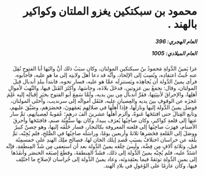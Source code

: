 <h1 dir="rtl">محمود بن سبكتكين يغزو الملتان وكواكير بالهند .</h1>

<h5 dir="rtl">العام الهجري:  396

العام الميلادي: 1005

</h5>

<p dir="rtl">غزا يَمينُ الدَّولةِ مَحمودُ بنُ سبكتكين المولتان، وكان سبَبُ ذلك أنَّ واليَها أبا الفتوحِ نُقِلَ عنه خُبثُ اعتقادِه، ونُسِبَ إلى الإلحاد، وأنَّه قد دعا أهلَ ولايتِه إلى ما هو عليه، فأجابوه. فرأى يمينُ الدَّولة أن يُجاهِدَه ويَستنزِلَه عمَّا هو عليه، فسار نحوه، فابتدأ ببلدِ أندبال قبلَ المولتان، وقال: نجمعُ بين غزوتينِ، فدخَلَ بلادَه، وجاسَها، وأكثَرَ القَتلَ فيها، والنَّهبَ لأموالِ أهلِها، والإحراقَ لأبنِيَتِها، ففَرَّ أندبال مِن بينِ يديه، ولَمَّا سَمِعَ أبو الفتوح بخبَرِ إقبالِه إليه عَلِمَ عَجزَه عن الوقوفِ بينَ يديه والعِصيانِ عليه، فنَقَل أموالَه إلى سرنديب، وأخلى المولتان، فوصَل يمينُ الدَّولة إليها ونازلَها، فإذا أهلُها في ضلالِهم يَعمَهونَ، فحصَرَهم، وضَيَّقَ عليهم، وتابع القِتالَ حتى افتتَحَها عَنوةً، وألزم أهلَها عشرينَ ألفَ درهمٍ؛ عُقوبةً لعِصيانِهم، ثمَّ سار عنها إلى قلعةِ كواكير، وكان صاحِبُها يُعرَف ببيدا، وكان بها ستُّمِئَة صنم، فافتتَحَها وأحرقَ الأصنام، فهرَبَ صاحِبُها إلى قلعته المعروفة بكالنجار، فسار خَلْفَه إليها، وهو حِصنٌ كبيرٌ ووصَلَ إلى القَلعةِ فحَصَرها ثلاثةً وأربعين يومًا، وراسَلَه صاحِبُها في الصُّلحِ، فلم يُجِبْه، ثمَّ بلَغَه عن خراسان اختلافٌ بسبَبِ قَصدِ إيلك الخان لها، فصالح ملِكَ الهندِ على خمسمِئَة فيل، وثلاثةِ آلافٍ مِن فِضَّة، ولَبِسَ خِلَعَه يمينُ الدَّولة بعد أن استعفى مِن شَدِّ المِنطَقةِ، فإنَّه اشتَدَّ عليه، فلم يُجِبْه يمينُ الدَّولة إلى ذلك، فشَدَّ المِنطقةَ، وقطَعَ إصبَعَه الخنصَر وأنفَذَها إلى يمينِ الدَّولةِ توثقةً فيما يعتَقِدونَه، وعاد يمينُ الدَّولة إلى خُراسان لإصلاحِ ما اختُلِف فيها، وكان عازمًا على الوُغولِ في بلادِ الهند.</p></br>
